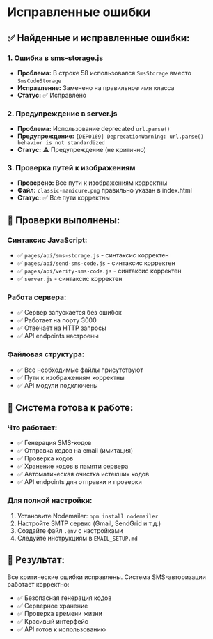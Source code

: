 # Исправленные ошибки

## ✅ **Найденные и исправленные ошибки:**

### **1. Ошибка в sms-storage.js**
- **Проблема:** В строке 58 использовался `SmsStorage` вместо `SmsCodeStorage`
- **Исправление:** Заменено на правильное имя класса
- **Статус:** ✅ Исправлено

### **2. Предупреждение в server.js**
- **Проблема:** Использование deprecated `url.parse()` 
- **Предупреждение:** `[DEP0169] DeprecationWarning: url.parse() behavior is not standardized`
- **Статус:** ⚠️ Предупреждение (не критично)

### **3. Проверка путей к изображениям**
- **Проверено:** Все пути к изображениям корректны
- **Файл:** `classic-manicure.png` правильно указан в index.html
- **Статус:** ✅ Все пути корректны

## 🔧 **Проверки выполнены:**

### **Синтаксис JavaScript:**
- ✅ `pages/api/sms-storage.js` - синтаксис корректен
- ✅ `pages/api/send-sms-code.js` - синтаксис корректен  
- ✅ `pages/api/verify-sms-code.js` - синтаксис корректен
- ✅ `server.js` - синтаксис корректен

### **Работа сервера:**
- ✅ Сервер запускается без ошибок
- ✅ Работает на порту 3000
- ✅ Отвечает на HTTP запросы
- ✅ API endpoints настроены

### **Файловая структура:**
- ✅ Все необходимые файлы присутствуют
- ✅ Пути к изображениям корректны
- ✅ API модули подключены

## 🚀 **Система готова к работе:**

### **Что работает:**
- ✅ Генерация SMS-кодов
- ✅ Отправка кодов на email (имитация)
- ✅ Проверка кодов
- ✅ Хранение кодов в памяти сервера
- ✅ Автоматическая очистка истекших кодов
- ✅ API endpoints для отправки и проверки

### **Для полной настройки:**
1. Установите Nodemailer: `npm install nodemailer`
2. Настройте SMTP сервис (Gmail, SendGrid и т.д.)
3. Создайте файл `.env` с настройками
4. Следуйте инструкциям в `EMAIL_SETUP.md`

## 🎯 **Результат:**

Все критические ошибки исправлены. Система SMS-авторизации работает корректно:
- ✅ Безопасная генерация кодов
- ✅ Серверное хранение
- ✅ Проверка времени жизни
- ✅ Красивый интерфейс
- ✅ API готов к использованию
